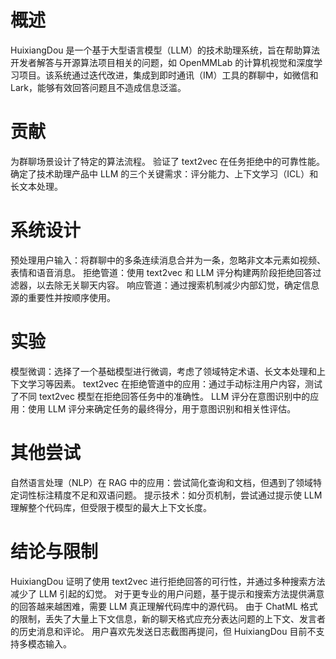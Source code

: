 # 概述
HuixiangDou 是一个基于大型语言模型（LLM）的技术助理系统，旨在帮助算法开发者解答与开源算法项目相关的问题，如 OpenMMLab 的计算机视觉和深度学习项目。该系统通过迭代改进，集成到即时通讯（IM）工具的群聊中，如微信和Lark，能够有效回答问题且不造成信息泛滥。

# 贡献
为群聊场景设计了特定的算法流程。
验证了 text2vec 在任务拒绝中的可靠性能。
确定了技术助理产品中 LLM 的三个关键需求：评分能力、上下文学习（ICL）和长文本处理。
# 系统设计
预处理用户输入：将群聊中的多条连续消息合并为一条，忽略非文本元素如视频、表情和语音消息。
拒绝管道：使用 text2vec 和 LLM 评分构建两阶段拒绝回答过滤器，以去除无关聊天内容。
响应管道：通过搜索机制减少内部幻觉，确定信息源的重要性并按顺序使用。
# 实验
模型微调：选择了一个基础模型进行微调，考虑了领域特定术语、长文本处理和上下文学习等因素。
text2vec 在拒绝管道中的应用：通过手动标注用户内容，测试了不同 text2vec 模型在拒绝回答任务中的准确性。
LLM 评分在意图识别中的应用：使用 LLM 评分来确定任务的最终得分，用于意图识别和相关性评估。
# 其他尝试
自然语言处理（NLP）在 RAG 中的应用：尝试简化查询和文档，但遇到了领域特定词性标注精度不足和双语问题。
提示技术：如分页机制，尝试通过提示使 LLM 理解整个代码库，但受限于模型的最大上下文长度。
# 结论与限制
HuixiangDou 证明了使用 text2vec 进行拒绝回答的可行性，并通过多种搜索方法减少了 LLM 引起的幻觉。
对于更专业的用户问题，基于提示和搜索方法提供满意的回答越来越困难，需要 LLM 真正理解代码库中的源代码。
由于 ChatML 格式的限制，丢失了大量上下文信息，新的聊天格式应充分表达问题的上下文、发言者的历史消息和评论。
用户喜欢先发送日志截图再提问，但 HuixiangDou 目前不支持多模态输入。
